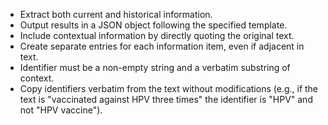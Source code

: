 - Extract both current and historical information.
- Output results in a JSON object following the specified template.
- Include contextual information by directly quoting the original text.
- Create separate entries for each information item, even if adjacent in text.
- Identifier must be a non-empty string and a verbatim substring of context.
- Copy identifiers verbatim from the text without modifications (e.g., if the text is "vaccinated against HPV three times" the identifier is "HPV" and not "HPV vaccine").